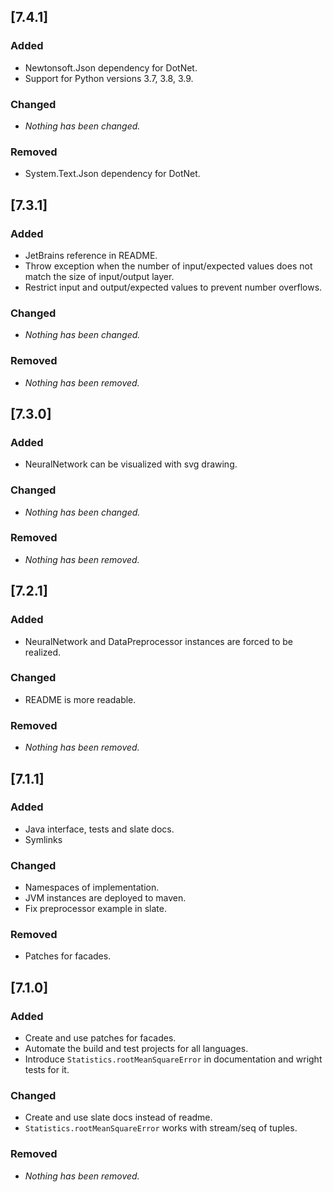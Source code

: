 ## [7.4.1]
### Added
- Newtonsoft.Json dependency for DotNet.
- Support for Python versions 3.7, 3.8, 3.9.

### Changed
- _Nothing has been changed._

### Removed
- System.Text.Json dependency for DotNet.

## [7.3.1]
### Added
- JetBrains reference in README.
- Throw exception when the number of input/expected values does not match the size of input/output layer.
- Restrict input and output/expected values to prevent number overflows.

### Changed
- _Nothing has been changed._

### Removed
- _Nothing has been removed._

## [7.3.0]
### Added
- NeuralNetwork can be visualized with svg drawing.

### Changed
- _Nothing has been changed._

### Removed
- _Nothing has been removed._

## [7.2.1]
### Added
- NeuralNetwork and DataPreprocessor instances are forced to be realized.

### Changed
- README is more readable.

### Removed
- _Nothing has been removed._

## [7.1.1]
### Added
- Java interface, tests and slate docs.
- Symlinks

### Changed
- Namespaces of implementation.
- JVM instances are deployed to maven.
- Fix preprocessor example in slate.

### Removed
- Patches for facades.

## [7.1.0]
### Added
- Create and use patches for facades.
- Automate the build and test projects for all languages.
- Introduce `Statistics.rootMeanSquareError` in documentation and wright tests for it.

### Changed
- Create and use slate docs instead of readme.
- `Statistics.rootMeanSquareError` works with stream/seq of tuples.

### Removed
- _Nothing has been removed._

